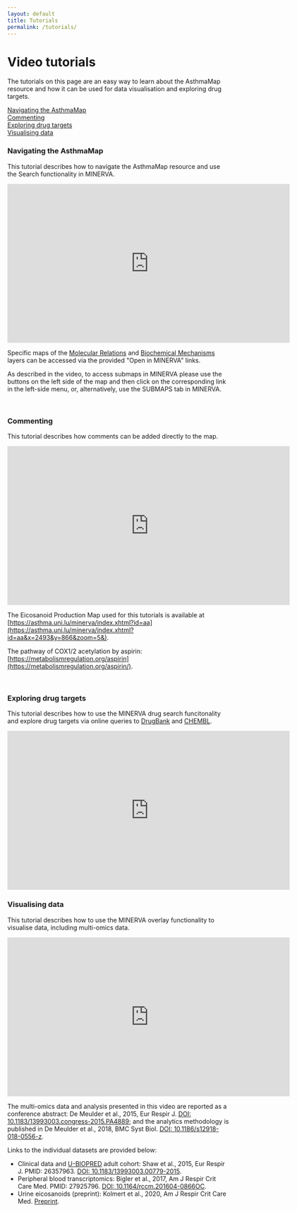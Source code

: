 ```yaml
---
layout: default
title: Tutorials
permalink: /tutorials/
---
```


# Video tutorials

The tutorials on this page are an easy way to learn about the AsthmaMap resource and how it can be used for data visualisation and exploring drug targets.

[Navigating the AsthmaMap](#navigating-the-asthmamap)  
[Commenting](#commenting)  
[Exploring drug targets](#exploring-drug-targets)  
[Visualising data](#visualising-data)  

### Navigating the AsthmaMap

This tutorial describes how to navigate the AsthmaMap resource and use the Search functionality in MINERVA.

<iframe width="640" height="360"
src="https://www.youtube.com/embed/ramsvnlUBWk?rel=0&amp;modestbranding=0" frameborder="0" allowfullscreen>
</iframe>

Specific maps of the [Molecular Relations](/mr) and [Biochemical Mechanisms](/bm) layers can be accessed via the provided "Open in MINERVA" links.

As described in the video, to access submaps in MINERVA please use the buttons on the left side of the map and then click on the corresponding link in the left-side menu, or, alternatively, use the SUBMAPS tab in MINERVA.

<br />

### Commenting

This tutorial describes how comments can be added directly to the map.  

<iframe width="640" height="360"
src="https://www.youtube.com/embed/vGUIpGBObt8?rel=0&amp;modestbranding=0" frameborder="0" allowfullscreen>
</iframe>

The Eicosanoid Production Map used for this tutorials is available at [https://asthma.uni.lu/minerva/index.xhtml?id=aa](https://asthma.uni.lu/minerva/index.xhtml?id=aa&x=2493&y=866&zoom=5&).  

The pathway of COX1/2 acetylation by aspirin: [https://metabolismregulation.org/aspirin](https://metabolismregulation.org/aspirin/).

<br />

### Exploring drug targets

This tutorial describes how to use the MINERVA drug search funcitonality and explore drug targets via online queries to [DrugBank](https://www.drugbank.ca) and [CHEMBL](https://www.ebi.ac.uk/chembl).  

<iframe width="640" height="360"
src="https://www.youtube.com/embed/J70ppBO46OI?rel=0&amp;modestbranding=0" frameborder="0" allowfullscreen>
</iframe>

<br />

### Visualising data

This tutorial describes how to use the MINERVA overlay functionality to visualise data, including multi-omics data.   

<iframe width="640" height="360"
src="https://www.youtube.com/embed/mbPrYlKSY5M?rel=0&amp;modestbranding=0" frameborder="0" allowfullscreen>
</iframe>


The multi-omics data and analysis presented in this video are reported as a conference abstract: De Meulder et al., 2015, Eur Respir J. [DOI: 10.1183/13993003.congress-2015.PA4889](https://doi.org/10.1183/13993003.congress-2015.PA4889); and the analytics methodology is published in De Meulder et al., 2018, BMC Syst Biol. [DOI: 10.1186/s12918-018-0556-z](https://doi.org/10.1186/s12918-018-0556-z).  

Links to the individual datasets are provided below:  

- Clinical data and [U-BIOPRED](https://www.europeanlung.org/en/projects-and-research/projects/u-biopred/home) adult cohort: Shaw et al., 2015, Eur Respir J. PMID: 26357963. [DOI: 10.1183/13993003.00779-2015](https://doi.org/10.1183/13993003.00779-2015).  
- Peripheral blood transcriptomics: Bigler et al., 2017, Am J Respir Crit Care Med. PMID: 27925796. [DOI: 10.1164/rccm.201604-0866OC](https://doi.org/10.1164/rccm.201604-0866oc).  
- Urine eicosanoids (preprint): Kolmert et al., 2020, Am J Respir Crit Care Med. [Preprint](https://nottingham-repository.worktribe.com/output/4737555/urinary-leukotriene-e4-and-prostaglandin-d2-metabolites-increase-in-adult-and-childhood-severe-asthma-characterized-by-type-2-inflammation).   
